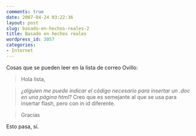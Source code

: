 ```yaml
---
comments: true
date: 2007-04-24 03:22:36
layout: post
slug: basado-en-hechos-reales-2
title: Basado en hechos reales
wordpress_id: 3057
categories:
- Internet
---
```


Cosas que se pueden leer en la lista de correo Ovillo:





> Hola lista,
> 
> 


> 
> _¿alguien me puede indicar el código necesario para insertar un .doc en una página html?_ Creo que es semejante al que se usa para insertar flash, pero con in id diferente.
> 
> 


> 
> Gracias





Esto pasa, sí.
